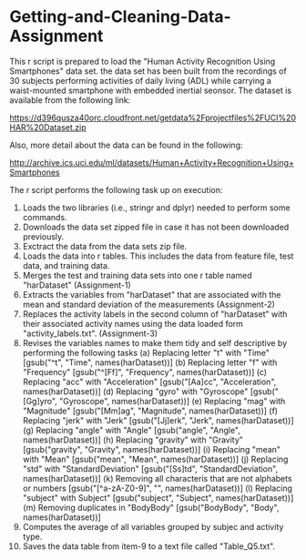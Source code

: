 # Getting-and-Cleaning-Data-Assignment

This r script is prepared to load the "Human Activity Recognition Using Smartphones" data set. 
the data set has been built from the recordings of 30 subjects performing activities of daily living (ADL) while carrying a waist-mounted smartphone with embedded inertial seonsor. 
The dataset is available from the following link: 

https://d396qusza40orc.cloudfront.net/getdata%2Fprojectfiles%2FUCI%20HAR%20Dataset.zip 

Also, more detail about the data can be found in the following:

http://archive.ics.uci.edu/ml/datasets/Human+Activity+Recognition+Using+Smartphones 

The r script performs the following task up on execution: 

1. Loads the two libraries (i.e., stringr and dplyr) needed to perform some commands.
2. Downloads the data set zipped file in case it has not been downloaded previously.
3. Exctract the data from the data sets zip file. 
4. Loads the data into r tables. This includes the data from feature file, test data, and training data. 
5. Merges the test and training data sets into one r table named "harDataset" (Assignment-1)
6. Extracts the variables from "harDataset" that are associated with the mean and standard deviation of the measurements (Assignment-2)
7. Replaces the activity labels in the second column of "harDataset" with their associated activity names using the data loaded form "activity_labels.txt". (Assignment-3)
8. Revises the variables names to make them tidy and self descriptive by performing the following tasks 
    (a) Replacing letter "t" with "Time" [gsub("^t", "Time", names(harDataset))]
    (b) Replacing letter "f" with "Frequency" [gsub("^[Ff]", "Frequency", names(harDataset))]
    (c) Replacing "acc" with "Acceleration" [gsub("[Aa]cc", "Acceleration", names(harDataset))] 
    (d) Replacing "gyro" with "Gyroscope" [gsub("[Gg]yro", "Gyroscope", names(harDataset))]
    (e) Replacing "mag" with "Magnitude" [gsub("[Mm]ag", "Magnitude", names(harDataset))]
    (f) Replacing "jerk" with "Jerk" [gsub("[Jj]erk", "Jerk", names(harDataset))]
    (g) Replacing "angle" with "Angle" [gsub("angle", "Angle", names(harDataset))]
    (h) Replacing "gravity" with "Gravity" [gsub("gravity", "Gravity", names(harDataset))]
    (i) Replacing "mean" with "Mean" [gsub("mean", "Mean", names(harDataset))]
    (j) Replacing "std" with "StandardDeviation" [gsub("[Ss]td", "StandardDeviation", names(harDataset))]
    (k) Removing all characteris that are not alphabets or numbers [gsub("[^a-zA-Z0-9]", "", names(harDataset))]
    (l) Replacing "subject" with Subject" [gsub("subject", "Subject", names(harDataset))]
    (m) Removing duplicates in "BodyBody" [gsub("BodyBody", "Body", names(harDataset))]
9. Computes the average of all variables grouped by subjec and activity type.
10. Saves the data table from item-9 to a text file called "Table_Q5.txt". 
